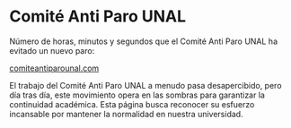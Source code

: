 # Comité Anti Paro UNAL

Número de horas, minutos y segundos que el Comité Anti Paro UNAL ha evitado un nuevo paro:

[comiteantiparounal.com](https://montenegrodanielfelipe.com/comite-anti-paro/)

El trabajo del Comité Anti Paro UNAL a menudo pasa desapercibido, pero día tras día, este movimiento opera en las sombras para garantizar la continuidad académica. Esta página busca reconocer su esfuerzo incansable por mantener la normalidad en nuestra universidad.
